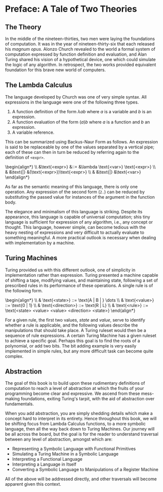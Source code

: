 Preface: A Tale of Two Theories
===============================
The Theory
----------
In the middle of the nineteen-thirties, two men were laying the foundations of computation. It was in the year of nineteen-thirty-six that each released his *magnum opus*. Alonzo Church revealed to the world a formal system of computation expressed by function definition and evaluation, and Alan Turing shared his vision of a hypothetical device, one which could simulate the logic of any algorithm. In retrospect, the two works provided equivalent foundation for this brave new world of computers.

The Lambda Calculus
-------------------
The language developed by Church was one of very simple syntax. All expressions in the language were one of the following three types.

1. A function definition of the form $\lambda a b$ where $a$ is a variable and $b$ is an expression.
2. A function evaluation of the form $(a)b$ where $a$ is a function and $b$ an expression.
3. A variable reference.

This can be summarized using Backus-Naur Form as follows. An expression is said to be replaceable by one of the values separated by a vertical pipe; each of these can then in turn be reduced by referring again to the definition of `<expr>`.

<div>
\begin{align*}
\\	&\text{&lt;expr&gt;} &::= &\lambda \text{&lt;var&gt;} \text{&lt;expr&gt;}
\\	&					&\text{|} &(\text{&lt;expr&gt;})\text{&lt;expr&gt;}
\\	&					&\text{|} &\text{&lt;var&gt;}
\end{align*}
</div>				

As far as the semantic meaning of this language, there is only one operation. Any expression of the second form (`2.`) can be reduced by substituting the passed value for instances of the argument in the function body.

The elegance and minimalism of this language is striking. Despite its appearance, this language is capable of universal computation; shis tiny language is sufficient for expression of any algorithm, i.e., any concept or thought. This language, however simple, can become tedious with the heavy nesting of expressions and very difficult to actually evaluate to something meaningful. A more practical outlook is necessary when dealing with implementation by a machine.

Turing Machines
---------------
Turing provided us with this different outlook, one of simplicity in implementation rather than expression. Turing presented a machine capable of shifting a tape, modifying values, and maintaining state, following a set of prescribed rules in its performance of these operations. A single rule is of the following form.

<div>
\begin{align*}
\\	& \text{&lt;state&gt;} ::= \text{A | B | } \dots
\\	& \text{&lt;value&gt;} ::= \text{0 | 1}
\\	& \text{&lt;direction&gt;} ::= \text{R | L}
\\	& \text{&lt;rule&gt;} ::= \text{&lt;state&gt; &lt;value&gt; &lt;value&gt; &lt;direction&gt; &lt;state&gt;}
\end{align*}
</div>	

For a given rule, the first two values, *state* and *value*, serve to identify whether a rule is applicable, and the following values describe the manipulations that should take place. A Turing ruleset would then be a sequence of rule expressions. A certain Turing Machine has a given ruleset to achieve a specific goal. Perhaps this goal is to find the roots of a polynomial, or add two bits. The bit adding example is very easily implemented in simple rules, but any more difficult task can become quite complex.

Abstraction
-----------
The goal of this book is to build upon these rudimentary definitions of computation to reach a level of abstraction at which the fruits of your programming become clear and expressive. We ascend from these mess-making foundations, exiting Turing's tarpit, with the aid of abstraction over fundamentals.

When you add abstraction, you are simply shedding details which make a concept hard to interpret in its entirety. Hence throughout this book, we will be shifting focus from Lambda Calculus functions, to a more symbolic language, then all the way back down to Turing Machines. Our journey will be all across the board, but the goal is for the reader to understand traversal between any level of abstraction, amongst which are:

- Representing a Symbolic Language with Functional Primitives
- Simulating a Turing Machine in a Symbolic Language
- Interpreting a Functional Language
- Interpreting a Language in Itself
- Converting a Symbolic Language to Manipulations of a Register Machine

All of the above will be addressed directly, and other traversals will become apparent given this context.